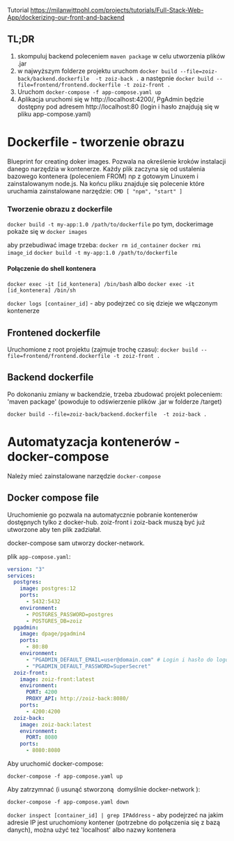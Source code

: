 Tutorial
https://milanwittpohl.com/projects/tutorials/Full-Stack-Web-App/dockerizing-our-front-and-backend

## TL;DR
1. skompuluj backend poleceniem `maven package` w celu utworzenia plików .jar
2. w najwyższym folderze projektu uruchom `docker build --file=zoiz-back/backend.dockerfile  -t zoiz-back .` a następnie `docker build --file=frontend/frontend.dockerfile -t
 zoiz-front .`
3. Uruchom `docker-compose -f app-compose.yaml up`
4. Aplikacja uruchomi się w http://localhost:4200/, PgAdmin będzie dostępny pod adresem http://localhost:80 (login i hasło znajdują się w pliku app-compose.yaml)

# Dockerfile - tworzenie obrazu

Blueprint for creating doker images.
Pozwala na określenie kroków instalacji danego narzędzia w kontenerze.
Każdy plik zaczyna się od ustalenia bazowego kontenera (poleceniem FROM) np z gotowym Linuxem i zainstalowanym node.js.
Na końcu pliku znajduje się polecenie które uruchamia zainstalowane narzędzie: `CMD [ "npm", "start" ]`


### Tworzenie obrazu z dockerfile

`docker build -t my-app:1.0 /path/to/dockerfile`
po tym, dockerimage pokaże się w `docker images`

aby przebudiwać image trzeba:
`docker rm id_container`
`docker rmi image_id`
`docker build -t my-app:1.0 /path/to/dockerfile`

#### Połączenie do shell kontenera

`docker exec -it [id_kontenera] /bin/bash`
albo
`docker exec -it [id_kontenera] /bin/sh`

`docker logs [container_id]` \- aby podejrzeć co się dzieje we włączonym kontenerze

## Frontened dockerfile

Uruchomione z root projektu (zajmuje trochę czasu):
`docker build --file=frontend/frontend.dockerfile -t
 zoiz-front .`
 
 ## Backend dockerfile
 Po dokonaniu zmiany w backendzie, trzeba zbudować projekt poleceniem: 'maven package'
(powoduje to odświerzenie plików .jar w folderze /target)

 `docker build --file=zoiz-back/backend.dockerfile  -t zoiz-back .`


# Automatyzacja kontenerów - docker-compose
Należy mieć zainstalowane narzędzie `docker-compose`

## Docker compose file
Uruchomienie go pozwala na automatycznie pobranie kontenerów dostępnych tylko z docker-hub.
zoiz-front i zoiz-back muszą być już utworzone aby ten plik zadziałał.

 docker-compose sam utworzy docker-network.
 
 plik `app-compose.yaml`:
```yaml
version: "3"
services:
  postgres:
    image: postgres:12
    ports:
      - 5432:5432
    environment:
      - POSTGRES_PASSWORD=postgres
      - POSTGRES_DB=zoiz
  pgadmin:
    image: dpage/pgadmin4
    ports:
      - 80:80
    environment:
      - "PGADMIN_DEFAULT_EMAIL=user@domain.com" # Login i hasło do logowania PgAdmina
      - "PGADMIN_DEFAULT_PASSWORD=SuperSecret"
  zoiz-front:
    image: zoiz-front:latest
    environment:
      PORT: 4200
      PROXY_API: http://zoiz-back:8080/
    ports:
      - 4200:4200
  zoiz-back:
    image: zoiz-back:latest
    environment:
      PORT: 8080
    ports:
      - 8080:8080

```

Aby uruchomić docker-compose:

`docker-compose -f app-compose.yaml up`


Aby zatrzymnać (i usunąć stworzoną  domyślnie docker-network ):

`docker-compose -f app-compose.yaml down`

`docker inspect [container_id] | grep IPAddress` - aby podejrzeć na jakim adresie IP jest uruchomiony kontener (potrzebne do połączenia się z bazą danych), można użyć też 'localhost' albo nazwy kontenera
